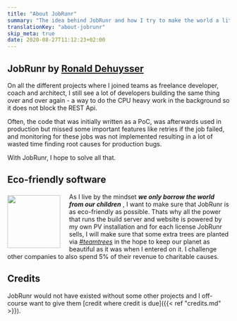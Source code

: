 ```yaml
---
title: "About JobRunr"
summary: "The idea behind JobRunr and how I try to make the world a little bit better and greener."
translationKey: "about-jobrunr"
skip_meta: true
date: 2020-08-27T11:12:23+02:00
---
```

## JobRunr by [Ronald Dehuysser](https://www.linkedin.com/in/ronalddehuysser/)
On all the different projects where I joined teams as freelance developer, coach and architect, I still see a lot of developers building the same thing over and over again - a way to do the CPU heavy work in the background so it does not block the REST Api.

Often, the code that was initially written as a PoC, was afterwards used in production but missed some important features like retries if the job failed, and monitoring for these jobs was not implemented resulting in a lot of wasted time finding root causes for production bugs.

With JobRunr, I hope to solve all that.

## Eco-friendly software
<img src="/eco-friendly.png" style="float: left; height: 120px; margin: 5px 20px 0 0"/>As I live by the mindset *__we only borrow the world from our children__* , I want to make sure that JobRunr is as eco-friendly as possible. Thats why all the power that runs the build server and website is powered by my own PV installation and for each license JobRunr sells, I will make sure that some extra trees are planted via *[#teamtrees](https://teamtrees.org/)* in the hope to keep our planet as beautiful as it was when I entered on it. I challenge other companies to also spend 5% of their revenue to charitable causes.

## Credits
JobRunr would not have existed without some other projects and I off-course want to give them [credit where credit is due]({{< ref "credits.md" >}}).